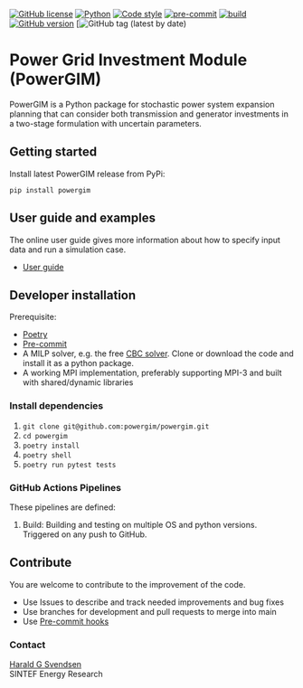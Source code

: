 
[![GitHub license](https://img.shields.io/github/license/powergama/powergama)](https://github.com/powergama/powergim/blob/main/LICENSE)
[![Python](https://img.shields.io/badge/python-3-blue.svg)](https://python.org)
[![Code style](https://img.shields.io/badge/code%20style-black-000000.svg)](https://github.com/psf/black)
[![pre-commit](https://img.shields.io/badge/pre--commit-enabled-brightgreen?logo=pre-commit&logoColor=white)](https://github.com/pre-commit/pre-commit)
[![build](https://github.com/powergama/powergim/actions/workflows/build.yml/badge.svg)](https://github.com/powergama/powergim/actions/workflows/build.yml)
[![GitHub version](https://badge.fury.io/gh/powergama%2Fpowergim.svg)](https://badge.fury.io/gh/powergama%2Fpowergim)
[![GitHub tag (latest by date)](https://img.shields.io/github/v/tag/powergama/powergim)


# Power Grid Investment Module (PowerGIM)

PowerGIM is a Python package for stochastic power system expansion planning that can consider both transmission and generator investments in a two-stage formulation with uncertain parameters.


## Getting started
Install latest PowerGIM release from PyPi:
```
pip install powergim
```



## User guide and examples
The online user guide  gives more information about how to
specify input data and run a simulation case.

*  [User guide](docs/powergim.md)


## Developer installation
Prerequisite: 
- [Poetry](https://python-poetry.org/docs/#installation)
- [Pre-commit](https://pre-commit.com/)
- A MILP solver, e.g. the free [CBC solver](https://projects.coin-or.org/Cbc).
Clone or download the code and install it as a python package. 
- A working MPI implementation, preferably supporting MPI-3 and built with shared/dynamic libraries

### Install dependencies
1. `git clone git@github.com:powergim/powergim.git`
2. `cd powergim`
3. `poetry install` 
4. `poetry shell`
5. `poetry run pytest tests`


### GitHub Actions Pipelines
These pipelines are defined:

1. Build: Building and testing on multiple OS and python versions. Triggered on any push to GitHub.

## Contribute
You are welcome to contribute to the improvement of the code.

* Use Issues to describe and track needed improvements and bug fixes
* Use branches for development and pull requests to merge into main
* Use [Pre-commit hooks](https://pre-commit.com/)

### Contact

[Harald G Svendsen](https://www.sintef.no/en/all-employees/employee/?empid=3414)  
SINTEF Energy Research
